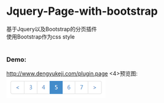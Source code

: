 Jquery-Page-with-bootstrap
==========================

基于Jquery以及Bootstrap的分页插件<br>
使用Bootstrap作为css style<br>
<br>
<h3>Demo:</h3>
<a href="http://www.dengyukeji.com/plugin.page/" target="_blank">http://www.dengyukeji.com/plugin.page</a>
<4>预览图:</h4>
<img src="https://raw.githubusercontent.com/richardguancn/Jquery-Page-with-bootstrap/master/plugin.page.png" />

